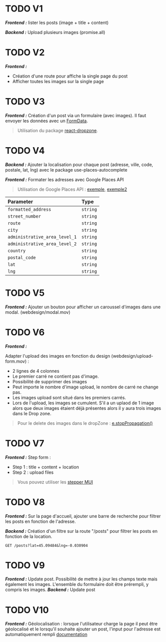 # TODO V1

***Frontend :***
lister les posts (image + title + content)

***Backend :***
Upload plusieurs images (promise.all)
# TODO V2

***Frontend :***
- Création d'une route pour affiche la single page du post
- Afficher toutes les images sur la single page
# TODO V3

***Frontend :***
Création d'un post via un formulaire (avec images). Il faut envoyer les données avec un [FormData](https://developer.mozilla.org/en-US/docs/Web/API/FormData/FormData). 

> Utilisation du package [react-dropzone](https://react-dropzone.js.org).
# TODO V4

***Backend :***
Ajouter la localisation pour chaque post (adresse, ville, code, postale, lat, lng) avec le package use-places-autocomplete

***Frontend :*** Formater les adresses avec Google Places API

> Utilisation de Google Places API : [exemple](https://ride.readme.io/docs/google-place-autocomplete), [exemple2](https://developers.google.com/maps/documentation/javascript/examples/places-autocomplete)

| Parameter | Type     |
| :-------- | :------- |
| `formatted_address` | `string` |
| `street_number` | `string` |
| `route` | `string` |
| `city` | `string` |
| `administrative_area_level_1` | `string` |
| `administrative_area_level_2` | `string` |
| `country` | `string` |
| `postal_code` | `string` |
| `lat` | `string` |
| `lng` | `string` |


# TODO V5

***Frontend :***
Ajouter un bouton pour afficher un caroussel d'images dans une modal. (webdesign/modal.mov) 
# TODO V6

***Frontend :***

Adapter l'upload des images en fonction du design (webdesign/upload-form.mov) : 
- 2 lignes de 4 colonnes
- Le premier carré ne contient pas d'image.
- Possibilité de supprimer des images
- Peut importe le nombre d'image upload, le nombre de carré ne change pas.
- Les images upload sont situé dans les premiers carrés.
- Lors de l'upload, les images se cumulent. S'il a un uplaod de 1 image alors que deux images étaient déjà présentes alors il y aura trois images dans le Drop zone.

> Pour le delete des images dans le dropZone : [e.stopPropagation()](https://developer.mozilla.org/en-US/docs/Web/API/Event/stopPropagation)
# TODO V7

***Frontend :***
Step form : 
- Step 1 : title + content + location
- Step 2 : upload files

> Vous pouvez utiliser les [stepper MUI](https://mui.com/material-ui/react-stepper/)
# TODO V8

***Frontend :***
Sur la page d'accueil, ajouter une barre de recherche pour filtrer les posts en fonction de l'adresse.

***Backend :***
Création d'un filtre sur la route "/posts" pour filtrer les posts en fonction de la location.

```http
GET /posts?lat=45.09484&lng=-0.030904
```

# TODO V9

***Frontend :***
Update post. Possibilité de mettre à jour les champs texte mais également les images. L'ensemble du formulaire doit être prérempli, y compris les images.
***Backend :***
Update post

# TODO V10

***Frontend :***
Géolocalisation : lorsque l'utilisateur charge la page il peut être géolocalisé et le lorsqu'il souhaite ajouter un post, l'input pour l'adresse est automatiquement rempli [documentation](https://www.w3schools.com/html/html5_geolocation.asp)